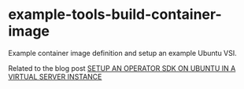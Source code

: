 # example-tools-build-container-image
Example container image definition and setup an example Ubuntu VSI.

Related to the blog post [SETUP AN OPERATOR SDK ON UBUNTU IN A VIRTUAL SERVER INSTANCE](https://suedbroecker.net/2022/03/18/setup-an-operator-sdk-on-ubuntu-in-a-virtual-service-instance/)
